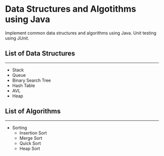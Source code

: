 # Data Structures and Algotithms using Java
Implement common data structures and algorithms using Java. Unit testing using JUnit.

## List of Data Structures
___
- Stack
- Queue
- Binary Search Tree
- Hash Table
- AVL
- Heap
## List of Algorithms
___
- Sorting
  - Insertion Sort
  - Merge Sort
  - Quick Sort
  - Heap Sort